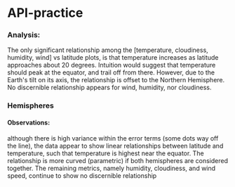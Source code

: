 # API-practice

### Analysis:
The only significant relationship among the [temperature, cloudiness, humidity, wind] vs latitude plots, is that temperature increases as latitude approaches about 20 degrees. 
Intuition would suggest that temperature should peak at the equator, and trail off from there. However, due to the Earth's tilt on its axis, the relationship is offset to the Northern Hemisphere.
No discernible relationship appears for wind, humidity, nor cloudiness.


### Hemispheres

#### Observations: 
although there is high variance within the error terms (some dots way off the line), the data appear to show linear relationships between latitude and temperature, such that temperature is highest near the equator.  The relationship is more curved (parametric) if both hemispheres are considered together.  The remaining metrics, namely humidity, cloudiness, and wind speed, continue to show no discernible relationship




